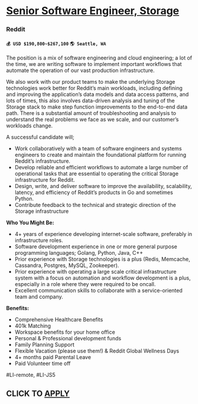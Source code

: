 # [Senior Software Engineer, Storage](https://www.remotewlb.com/apply/senior-software-engineer-storage-92392)  
### Reddit  
#### `💰 USD $190,800~$267,100` `🌎 Seattle, WA`  

The position is a mix of software engineering and cloud engineering; a lot of the time, we are writing software to implement important workflows that automate the operation of our vast production infrastructure.

We also work with our product teams to make the underlying Storage technologies work better for Reddit’s main workloads, including defining and improving the application’s data models and data access patterns, and lots of times, this also involves data-driven analysis and tuning of the Storage stack to make step function improvements to the end-to-end data path. There is a substantial amount of troubleshooting and analysis to understand the real problems we face as we scale, and our customer’s workloads change.

A successful candidate will;

  * Work collaboratively with a team of software engineers and systems engineers to create and maintain the foundational platform for running Reddit’s infrastructure.
  * Develop reliable and efficient workflows to automate a large number of operational tasks that are essential to operating the critical Storage infrastructure for Reddit.
  * Design, write, and deliver software to improve the availability, scalability, latency, and efficiency of Reddit’s products in Go and sometimes Python.
  * Contribute feedback to the technical and strategic direction of the Storage infrastructure

**Who You Might Be:**

  * 4+ years of experience developing internet-scale software, preferably in infrastructure roles.
  * Software development experience in one or more general purpose programming languages; Golang, Python, Java, C++
  * Prior experience with Storage technologies is a plus (Redis, Memcache, Cassandra, Postgres, MySQL, Zookeeper). 
  * Prior experience with operating a large scale critical infrastructure system with a focus on automation and workflow development is a plus, especially in a role where they were required to be oncall.
  * Excellent communication skills to collaborate with a service-oriented team and company.

**Benefits:**

  * Comprehensive Healthcare Benefits
  * 401k Matching
  * Workspace benefits for your home office
  * Personal & Professional development funds
  * Family Planning Support
  * Flexible Vacation (please use them!) & Reddit Global Wellness Days
  * 4+ months paid Parental Leave
  * Paid Volunteer time off

#LI-remote, #LI-JS5

  
## CLICK TO [APPLY](https://www.remotewlb.com/apply/senior-software-engineer-storage-92392)

